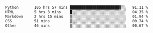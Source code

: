 <!--START_SECTION:waka-->

```txt
Python       105 hrs 57 mins ██████████████████████▓░░   91.11 %
HTML         5 hrs 3 mins    █░░░░░░░░░░░░░░░░░░░░░░░░   04.35 %
Markdown     2 hrs 15 mins   ▒░░░░░░░░░░░░░░░░░░░░░░░░   01.94 %
CSS          51 mins         ▒░░░░░░░░░░░░░░░░░░░░░░░░   00.74 %
Other        46 mins         ▒░░░░░░░░░░░░░░░░░░░░░░░░   00.67 %
```

<!--END_SECTION:waka-->

